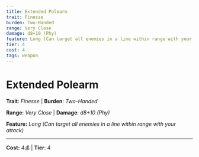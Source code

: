 ```yaml
---
title: Extended Polearm
trait: Finesse
burden: Two-Handed
range: Very Close
damage: d8+10 (Phy)
feature: Long (Can target all enemies in a line within range with your attack)
tier: 4
cost: 4
tags: weapon
---
```

# Extended Polearm

**Trait**: _Finesse_ | **Burden**: _Two-Handed_

**Range**: _Very Close_ | **Damage**: _d8+10 (Phy)_

**Feature:** _Long (Can target all enemies in a line within range with your attack)_

___
**Cost:** 4💰 | **Tier**: 4
